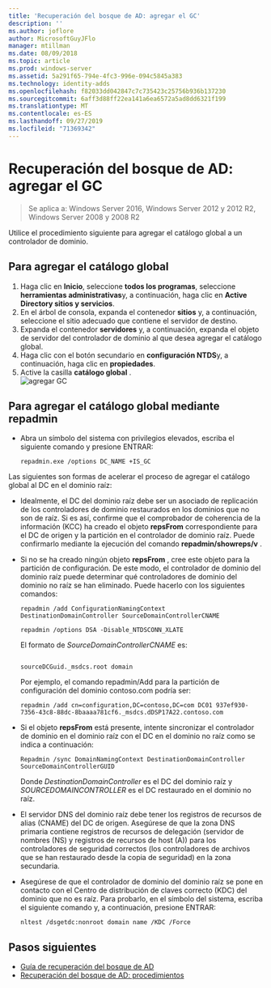 ```yaml
---
title: 'Recuperación del bosque de AD: agregar el GC'
description: ''
ms.author: joflore
author: MicrosoftGuyJFlo
manager: mtillman
ms.date: 08/09/2018
ms.topic: article
ms.prod: windows-server
ms.assetid: 5a291f65-794e-4fc3-996e-094c5845a383
ms.technology: identity-adds
ms.openlocfilehash: f82033dd042847c7c735423c25756b936b137230
ms.sourcegitcommit: 6aff3d88ff22ea141a6ea6572a5ad8dd6321f199
ms.translationtype: MT
ms.contentlocale: es-ES
ms.lasthandoff: 09/27/2019
ms.locfileid: "71369342"
---
```

# <a name="ad-forest-recovery---adding-the-gc"></a>Recuperación del bosque de AD: agregar el GC

>Se aplica a: Windows Server 2016, Windows Server 2012 y 2012 R2, Windows Server 2008 y 2008 R2

Utilice el procedimiento siguiente para agregar el catálogo global a un controlador de dominio.  
  
## <a name="to-add-the-global-catalog"></a>Para agregar el catálogo global  
  
1. Haga clic en **Inicio**, seleccione **todos los programas**, seleccione **herramientas administrativas**y, a continuación, haga clic en **Active Directory sitios y servicios**.  
2. En el árbol de consola, expanda el contenedor **sitios** y, a continuación, seleccione el sitio adecuado que contiene el servidor de destino.  
3. Expanda el contenedor **servidores** y, a continuación, expanda el objeto de servidor del controlador de dominio al que desea agregar el catálogo global.  
4. Haga clic con el botón secundario en **configuración NTDS**y, a continuación, haga clic en **propiedades**.  
5. Active la casilla **catálogo global** .  
![agregar](media/AD-Forest-Recovery-Add-GC/addgc1.png) GC

## <a name="to-add-the-global-catalog-using-repadmin"></a>Para agregar el catálogo global mediante repadmin  

- Abra un símbolo del sistema con privilegios elevados, escriba el siguiente comando y presione ENTRAR:  

   ```  
   repadmin.exe /options DC_NAME +IS_GC  
   ```  

Las siguientes son formas de acelerar el proceso de agregar el catálogo global al DC en el dominio raíz:  

- Idealmente, el DC del dominio raíz debe ser un asociado de replicación de los controladores de dominio restaurados en los dominios que no son de raíz. Si es así, confirme que el comprobador de coherencia de la información (KCC) ha creado el objeto **repsFrom** correspondiente para el DC de origen y la partición en el controlador de dominio raíz. Puede confirmarlo mediante la ejecución del comando **repadmin/showreps/v** . 

- Si no se ha creado ningún objeto **repsFrom** , cree este objeto para la partición de configuración. De este modo, el controlador de dominio del dominio raíz puede determinar qué controladores de dominio del dominio no raíz se han eliminado. Puede hacerlo con los siguientes comandos:  

   ```
   repadmin /add ConfigurationNamingContext DestinationDomainController SourceDomainControllerCNAME  
   ```

   ```
   repadmin /options DSA -Disable_NTDSCONN_XLATE  
   ```

   El formato de *SourceDomainControllerCNAME* es:  

   ```
  
   sourceDCGuid._msdcs.root domain  
   ```

   Por ejemplo, el comando repadmin/Add para la partición de configuración del dominio contoso.com podría ser:  

   ```
   repadmin /add cn=configuration,DC=contoso,DC=com DC01 937ef930-7356-43c8-88dc-8baaaa781cf6._msdcs.dDSP17A22.contoso.com  
   ```

- Si el objeto **repsFrom** está presente, intente sincronizar el controlador de dominio en el dominio raíz con el DC en el dominio no raíz como se indica a continuación:  

   ```
   Repadmin /sync DomainNamingContext DestinationDomainController SourceDomainControllerGUID  
   ```

   Donde *DestinationDomainController* es el DC del dominio raíz y *SOURCEDOMAINCONTROLLER* es el DC restaurado en el dominio no raíz. 

- El servidor DNS del dominio raíz debe tener los registros de recursos de alias (CNAME) del DC de origen. Asegúrese de que la zona DNS primaria contiene registros de recursos de delegación (servidor de nombres (NS) y registros de recursos de host (A)) para los controladores de seguridad correctos (los controladores de archivos que se han restaurado desde la copia de seguridad) en la zona secundaria. 
- Asegúrese de que el controlador de dominio del dominio raíz se pone en contacto con el Centro de distribución de claves correcto (KDC) del dominio que no es raíz. Para probarlo, en el símbolo del sistema, escriba el siguiente comando y, a continuación, presione ENTRAR:  

   ```
   nltest /dsgetdc:nonroot domain name /KDC /Force  
   ```

## <a name="next-steps"></a>Pasos siguientes

- [Guía de recuperación del bosque de AD](AD-Forest-Recovery-Guide.md)
- [Recuperación del bosque de AD: procedimientos](AD-Forest-Recovery-Procedures.md)  
